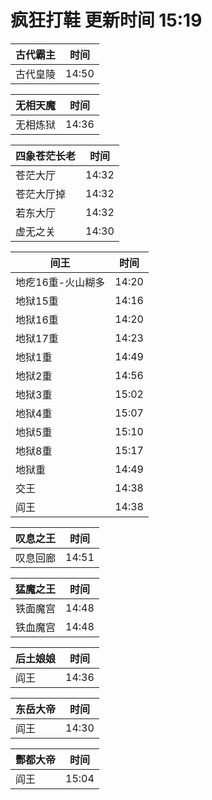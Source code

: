 # 疯狂打鞋 更新时间 15:19

| 古代霸主   | 时间    |
|--------|-------|
| 古代皇陵 | 14:50 |

| 无相天魔   | 时间    |
|--------|-------|
| 无相炼狱 | 14:36 |

| 四象苍茫长老   | 时间    |
|--------|-------|
| 苍茫大厅 | 14:32 |
| 苍茫大厅掉 | 14:32 |
| 若东大厅 | 14:32 |
| 虚无之关 | 14:30 |

| 间王   | 时间    |
|--------|-------|
| 地疙16重-火山糊多 | 14:20 |
| 地狱15重 | 14:16 |
| 地狱16重 | 14:20 |
| 地狱17重 | 14:23 |
| 地狱1重 | 14:49 |
| 地狱2重 | 14:56 |
| 地狱3重 | 15:02 |
| 地狱4重 | 15:07 |
| 地狱5重 | 15:10 |
| 地狱8重 | 15:17 |
| 地狱重 | 14:49 |
| 交王 | 14:38 |
| 阎王 | 14:38 |

| 叹息之王   | 时间    |
|--------|-------|
| 叹息回廊 | 14:51 |

| 猛魔之王   | 时间    |
|--------|-------|
| 铁面魔宫 | 14:48 |
| 铁血魔宫 | 14:48 |

| 后土娘娘   | 时间    |
|--------|-------|
| 阎王 | 14:36 |

| 东岳大帝   | 时间    |
|--------|-------|
| 阎王 | 14:30 |

| 酆都大帝   | 时间    |
|--------|-------|
| 阎王 | 15:04 |